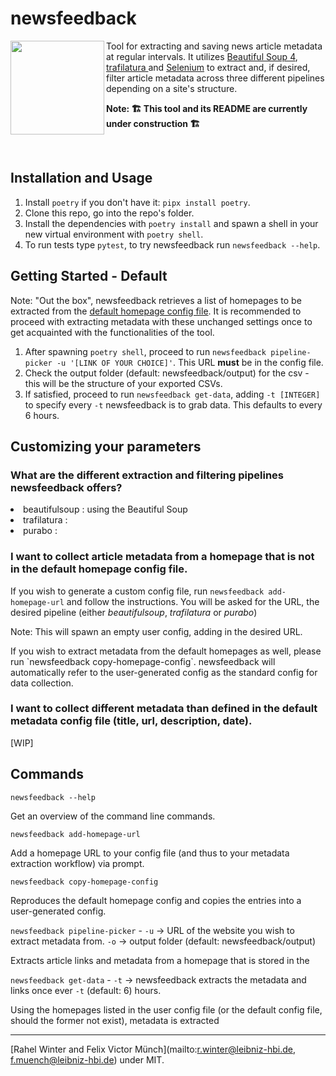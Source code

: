 # newsfeedback

<img align="left" src="https://user-images.githubusercontent.com/102800020/224003684-50226842-377f-4cab-a817-8c9502b43510.png" width="150"> 


Tool for extracting and saving news article metadata at regular intervals. It utilizes [Beautiful Soup 4](https://www.crummy.com/software/BeautifulSoup/), [trafilatura ](https://github.com/adbar/trafilatura) and [Selenium](https://www.selenium.dev/) to extract and, if desired, filter article metadata across three different pipelines depending on a site's structure.
<p>
<b>Note: 🏗 This tool and its README are currently under construction 🏗</b>
<p> <br> <p>

## Installation and Usage

1. Install `poetry` if you don't have it: `pipx install poetry`.
2. Clone this repo, go into the repo's folder.
3. Install the dependencies with `poetry install` and spawn a shell in your new virtual environment with `poetry shell`.
3. To run tests type `pytest`, to try newsfeedback run `newsfeedback --help`.   

## Getting Started - Default

Note: "Out the box", newsfeedback retrieves a list of homepages to be extracted from the [default homepage config file](https://github.com/Leibniz-HBI/newsfeedback/blob/main/newsfeedback/defaults/default_homepage_config.yaml). It is recommended to proceed with extracting metadata with these unchanged settings once to get acquainted with the functionalities of the tool. 

1. After spawning `poetry shell`, proceed to run `newsfeedback pipeline-picker -u '[LINK OF YOUR CHOICE]'`. This URL **must** be in the config file. 
2. Check the output folder (default: newsfeedback/output) for the csv - this will be the structure of your exported CSVs.
3. If satisfied, proceed to run `newsfeedback get-data`, adding `-t [INTEGER]` to specify every `-t` newsfeedback is to grab data. This defaults to every 6 hours.

## Customizing your parameters

### What are the different extraction and filtering pipelines newsfeedback offers?
<li> beautifulsoup : using the Beautiful Soup 
<li> trafilatura : 
<li> purabo :

### I want to collect article metadata from a homepage that is not in the default homepage config file.
If you wish to generate a custom config file, run `newsfeedback add-homepage-url` and follow the instructions. You will be asked for the URL, the desired pipeline (either *beautifulsoup*, *trafilatura* or *purabo*)
<p> Note: This will spawn an empty user config, adding in the desired URL. <p> If you wish to extract metadata from the default homepages as well, please run `newsfeedback copy-homepage-config`. newsfeedback will automatically refer to the user-generated config as the standard config for data collection.

### I want to collect different metadata than defined in the default metadata config file (title, url, description, date).
[WIP]

## Commands

`newsfeedback --help` 
<p>Get an overview of the command line commands.

`newsfeedback add-homepage-url`
<p>Add a homepage URL to your config file (and thus to your metadata extraction workflow) via prompt.

`newsfeedback copy-homepage-config`
<p>Reproduces the default homepage config and copies the entries into a user-generated config.

`newsfeedback pipeline-picker` - `-u` -> URL of the website you wish to extract metadata from. `-o` -> output folder (default: newsfeedback/output)
<p>Extracts article links and metadata from a homepage that is stored in the 

`newsfeedback get-data` - `-t` -> newsfeedback extracts the metadata and links once ever `-t` (default: 6) hours.
<p>Using the homepages listed in the user config file (or the default config file, should the former not exist), metadata is extracted

---

[Rahel Winter and Felix Victor Münch](mailto:r.winter@leibniz-hbi.de, f.muench@leibniz-hbi.de) under MIT.
